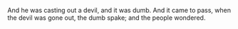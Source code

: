 And he was casting out a devil, and it was dumb. And it came to pass, when the devil was gone out, the dumb spake; and the people wondered.
